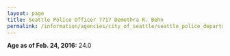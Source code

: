 ```yaml
---
layout: page
title: Seattle Police Officer 7717 Demethra R. Behn
permalink: /information/agencies/city_of_seattle/seattle_police_department/copbook/7717/
---
```


**Age as of Feb. 24, 2016:** 24.0
